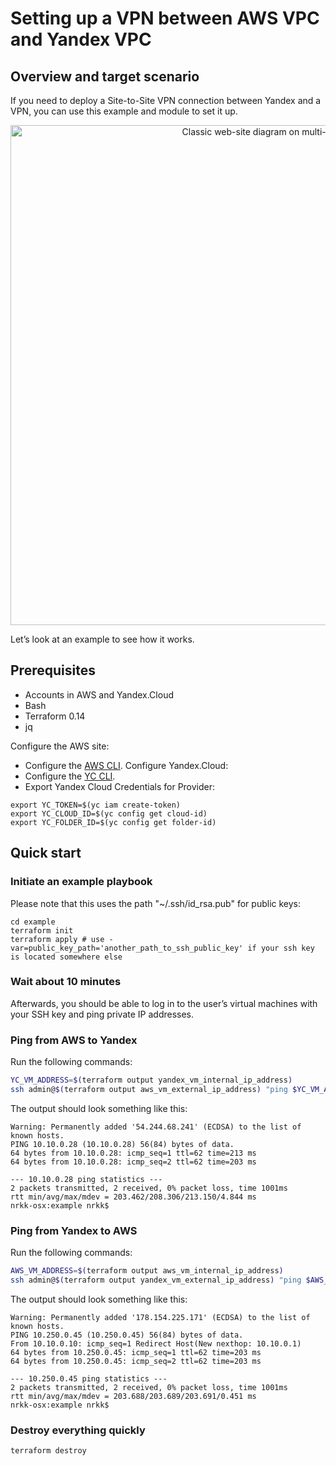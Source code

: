 # Setting up a VPN between AWS VPC and Yandex VPC

## Overview and target scenario
If you need to deploy a Site-to-Site VPN connection between Yandex and a VPN, you can use this example and module to set it up.


<p align="center">
    <img src="https://storage.yandexcloud.net/cloud-www-assets/solutions/aws/yc-solution-library-aws-website-vpn.png" alt="Classic web-site diagram on multi-cloud" width="800"/>
</p>


Let’s look at an example to see how it works.

## Prerequisites

- Accounts in AWS and Yandex.Cloud
- Bash
- Terraform 0.14
- jq

Configure the AWS site:
- Configure the [AWS CLI](https://docs.aws.amazon.com/cli/latest/userguide/cli-chap-configure.html).
Configure Yandex.Cloud:
- Configure the [YC CLI](https://cloud.yandex.com/docs/cli/quickstart).
- Export Yandex Cloud Credentials for Provider:
```
export YC_TOKEN=$(yc iam create-token)
export YC_CLOUD_ID=$(yc config get cloud-id)
export YC_FOLDER_ID=$(yc config get folder-id)
```

## Quick start




### Initiate an example playbook  


Please note that this uses the path "~/.ssh/id_rsa.pub" for public keys: 

```
cd example
terraform init
terraform apply # use -var=public_key_path='another_path_to_ssh_public_key' if your ssh key is located somewhere else
```

### Wait about 10 minutes

Afterwards, you should be able to log in to the user’s virtual machines with your SSH key and ping private IP addresses.

### Ping from AWS to Yandex

Run the following commands:

```bash
YC_VM_ADDRESS=$(terraform output yandex_vm_internal_ip_address)
ssh admin@$(terraform output aws_vm_external_ip_address) "ping $YC_VM_ADDRESS -c 2"
```
The output should look something like this:
```
Warning: Permanently added '54.244.68.241' (ECDSA) to the list of known hosts.
PING 10.10.0.28 (10.10.0.28) 56(84) bytes of data.
64 bytes from 10.10.0.28: icmp_seq=1 ttl=62 time=213 ms
64 bytes from 10.10.0.28: icmp_seq=2 ttl=62 time=203 ms

--- 10.10.0.28 ping statistics ---
2 packets transmitted, 2 received, 0% packet loss, time 1001ms
rtt min/avg/max/mdev = 203.462/208.306/213.150/4.844 ms
nrkk-osx:example nrkk$ 
```

### Ping from Yandex to AWS

Run the following commands:

```bash
AWS_VM_ADDRESS=$(terraform output aws_vm_internal_ip_address)
ssh admin@$(terraform output yandex_vm_external_ip_address) "ping $AWS_VM_ADDRESS -c 2"
```
The output should look something like this:
```
Warning: Permanently added '178.154.225.171' (ECDSA) to the list of known hosts.
PING 10.250.0.45 (10.250.0.45) 56(84) bytes of data.
From 10.10.0.10: icmp_seq=1 Redirect Host(New nexthop: 10.10.0.1)
64 bytes from 10.250.0.45: icmp_seq=1 ttl=62 time=203 ms
64 bytes from 10.250.0.45: icmp_seq=2 ttl=62 time=203 ms

--- 10.250.0.45 ping statistics ---
2 packets transmitted, 2 received, 0% packet loss, time 1001ms
rtt min/avg/max/mdev = 203.688/203.689/203.691/0.451 ms
nrkk-osx:example nrkk$ 
```

### Destroy everything quickly


```bash
terraform destroy
```
